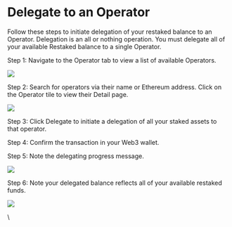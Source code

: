 # Delegate to an Operator

Follow these steps to initiate delegation of your restaked balance to an Operator. Delegation is an all or nothing operation. You must delegate all of your available Restaked balance to a single Operator.



Step 1: Navigate to the Operator tab to view a list of available Operators.

![](https://lh7-us.googleusercontent.com/Nr-KLQTJF5C3Flo0YL1iqruUWPBvIdLnjetLh1fyfPnFr8ziUaCOJZE6FV6MpHcSsJikqrviHqCxAPsvVXBJDT6YbH8\_Y0LKt8bvMPQ60RwViNOfw6CwdAw9i4T9P11hRMY2VF4et7bmERutEkSYkJM)



Step 2: Search for operators via their name or Ethereum address. Click on the Operator tile to view their Detail page.

![](https://lh7-us.googleusercontent.com/z3oR0kwjxB8nk66ebFuRRVh8T90fIpWSdEDvbaydgghNnmqrUxhb4RIRhO5HvtUdJfPMICshYA7NM9Ifn637zv8QJa9HUipLDPD\_KcddXjAhVadRyrjyuKDQXdzHzKnmcYsHQC9dzxJqA9Pf1qdb8dQ)



Step 3: Click Delegate to initiate a delegation of all your staked assets to that operator.



Step 4: Confirm the transaction in your Web3 wallet.



Step 5: Note the delegating progress message.

![](https://lh7-us.googleusercontent.com/f095JZRoCQKZ517ztnYPycUR2XljZRi5QkRsynahH7AZHdjONMCaRRugPwVv1WfG0ryPGaY-4f-z3P8-hwdkrKatwEtrZ8p-gbKZoDdP6t7KIFw37KU5CSbyAqvuBkbqkuEyWuPLoXgcGvw205Rd5O4)



Step 6: Note your delegated balance reflects all of your available restaked funds.

![](https://lh7-us.googleusercontent.com/JUd\_5rwSzM\_v0riAYdX2\_37nKhRdr2Rq0adsPITsnUVuFOxvYb5keIpFe49ZVdgEWfI8YVXnmBeOj2iH5KzCb8-GuuXJIvujXXH8\_HxxEUa2TUFhKjFJlfe9HDnezqI5iIMhlmZItBEAmxxrZ3FA0nE)

\
